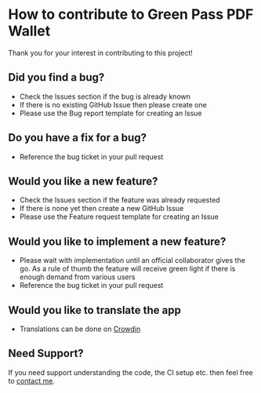 # How to contribute to Green Pass PDF Wallet
Thank you for your interest in contributing to this project!

## Did you find a bug?
- Check the Issues section if the bug is already known
- If there is no existing GitHub Issue then please create one
- Please use the Bug report template for creating an Issue

## Do you have a fix for a bug?
- Reference the bug ticket in your pull request

## Would you like a new feature?
- Check the Issues section if the feature was already requested
- If there is none yet then create a new GitHub Issue
- Please use the Feature request template for creating an Issue

## Would you like to implement a new feature?
- Please wait with implementation until an official collaborator gives the go. As a rule of thumb the feature will receive green light if there is enough demand from various users
- Reference the bug ticket in your pull request

## Would you like to translate the app
- Translations can be done on [Crowdin](https://crwd.in/green-pass)

## Need Support?
If you need support understanding the code, the CI setup etc. then feel free to [contact me](https://michaeltroger.com/contact).
